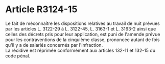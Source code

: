 # Article R3124-15

  
Le fait de méconnaître les dispositions relatives au travail de nuit prévues par les articles L. 3122-29 à L. 3122-45, L. 3163-1 et L. 3163-2 ainsi que celles des décrets pris pour leur application, est puni de l'amende prévue pour les contraventions de la cinquième classe, prononcée autant de fois qu'il y a de salariés concernés par l'infraction.   
La récidive est réprimée conformément aux articles 132-11 et 132-15 du code pénal.